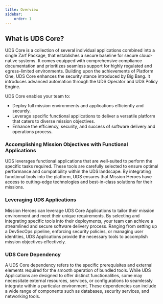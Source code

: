```yaml
---
title: Overview
sidebar:
    order: 1
---
```


## What is UDS Core?

UDS Core is a collection of several individual applications combined into a single Zarf Package, that establishes a secure baseline for secure cloud-native systems. It comes equipped with comprehensive compliance documentation and prioritizes seamless support for highly regulated and egress-limited environments. Building upon the achievements of Platform One, UDS Core enhances the security stance introduced by Big Bang. It introduces advanced automation through the UDS Operator and UDS Policy Engine.

UDS Core enables your team to:

- Deploy full mission environments and applications efficiently and securely.
- Leverage specific functional applications to deliver a versatile platform that caters to diverse mission objectives.
- Enhance the efficiency, security, and success of software delivery and operations process.

### Accomplishing Mission Objectives with Functional Applications

UDS leverages functional applications that are well-suited to perform the specific tasks required. These tools are carefully selected to ensure optimal performance and compatibility within the UDS landscape. By integrating functional tools into the platform, UDS ensures that Mission Heroes have access to cutting-edge technologies and best-in-class solutions for their missions.

### Leveraging UDS Applications

Mission Heroes can leverage UDS Core Applications to tailor their mission environment and meet their unique requirements. By selecting and integrating specific tools into their deployments, your team can achieve a streamlined and secure software delivery process. Ranging from setting up a DevSecOps pipeline, enforcing security policies, or managing user identities, UDS Applications provide the necessary tools to accomplish mission objectives effectively.

### UDS Core Dependency

A UDS Core dependency refers to the specific prerequisites and external elements required for the smooth operation of bundled tools. While UDS Applications are designed to offer distinct functionalities, some may necessitate external resources, services, or configurations to seamlessly integrate within a particular environment. These dependencies can include a wide range of components such as databases, security services, and networking tools.
